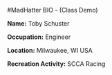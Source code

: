 #MadHatter BIO - (Class Demo)

**Name:** Toby Schuster

**Occupation:** Engineer

**Location:** Milwaukee, WI USA

**Recreation Activity:** SCCA Racing
